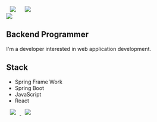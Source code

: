 <div>
    <img 
        src="https://hits.seeyoufarm.com/api/count/incr/badge.svg?url=https%3A%2F%2Fgithub.com%2Fli935"
        style="height : auto; margin-left : 10px; margin-right : 10px;"/>
    <img 
        src="https://img.shields.io/github/followers/li935?style=social"
        style="height : auto; margin-left : 10px; margin-right : 10px;"/>
</div>

<img align='center' src="http://mazassumnida.wtf/api/v2/generate_badge?boj=kim_dh93">

## Backend Programmer

I'm a developer interested in web application development.

## Stack

- Spring Frame Work
- Spring Boot
- JavaScript
- React

<a href="https://www.notion.so/jamesdonghyunkim/_DonghyunKim-bcc26f23239540a9b495996b55467e9f">
    <img 
        src="http://img.shields.io/badge/-Notion-black?style=flat&logo=Notion&link=https://www.notion.so/jamesdonghyunkim/_DonghyunKim-bcc26f23239540a9b495996b55467e9f"
        style="height : auto; margin-left : 10px; margin-right : 10px;"/>
</a>
<a href="https://instagram.com/">
    <img 
        src="http://img.shields.io/badge/-Instagram-black?style=flat&logo=Instagram&link=https://instagram.com/"
        style="height : auto; margin-left : 10px; margin-right : 10px;"/>
</a>
